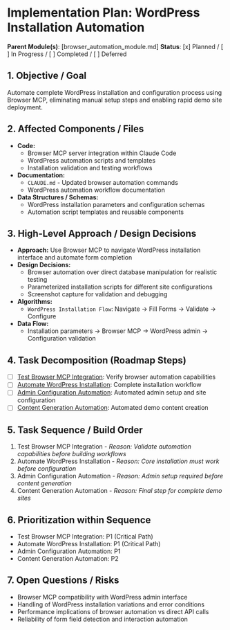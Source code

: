 # Implementation Plan: WordPress Installation Automation

**Parent Module(s)**: [browser_automation_module.md]
**Status**: [x] Planned / [ ] In Progress / [ ] Completed / [ ] Deferred

## 1. Objective / Goal
Automate complete WordPress installation and configuration process using Browser MCP, eliminating manual setup steps and enabling rapid demo site deployment.

## 2. Affected Components / Files
*   **Code:**
    *   Browser MCP server integration within Claude Code
    *   WordPress automation scripts and templates
    *   Installation validation and testing workflows
*   **Documentation:**
    *   `CLAUDE.md` - Updated browser automation commands
    *   WordPress automation workflow documentation
*   **Data Structures / Schemas:**
    *   WordPress installation parameters and configuration schemas
    *   Automation script templates and reusable components

## 3. High-Level Approach / Design Decisions
*   **Approach:** Use Browser MCP to navigate WordPress installation interface and automate form completion
*   **Design Decisions:**
    *   Browser automation over direct database manipulation for realistic testing
    *   Parameterized installation scripts for different site configurations
    *   Screenshot capture for validation and debugging
*   **Algorithms:**
    *   `WordPress Installation Flow`: Navigate -> Fill Forms -> Validate -> Configure
*   **Data Flow:**
    *   Installation parameters → Browser MCP → WordPress admin → Configuration validation

## 4. Task Decomposition (Roadmap Steps)
*   [ ] [Test Browser MCP Integration](memory-bank/task_browser_mcp_test.md): Verify browser automation capabilities
*   [ ] [Automate WordPress Installation](memory-bank/task_wordpress_install_automation.md): Complete installation workflow
*   [ ] [Admin Configuration Automation](memory-bank/task_admin_config_automation.md): Automated admin setup and site configuration
*   [ ] [Content Generation Automation](memory-bank/task_content_generation.md): Automated demo content creation

## 5. Task Sequence / Build Order
1.  Test Browser MCP Integration - *Reason: Validate automation capabilities before building workflows*
2.  Automate WordPress Installation - *Reason: Core installation must work before configuration*
3.  Admin Configuration Automation - *Reason: Admin setup required before content generation*
4.  Content Generation Automation - *Reason: Final step for complete demo sites*

## 6. Prioritization within Sequence
*   Test Browser MCP Integration: P1 (Critical Path)
*   Automate WordPress Installation: P1 (Critical Path)
*   Admin Configuration Automation: P1
*   Content Generation Automation: P2

## 7. Open Questions / Risks
*   Browser MCP compatibility with WordPress admin interface
*   Handling of WordPress installation variations and error conditions
*   Performance implications of browser automation vs direct API calls
*   Reliability of form field detection and interaction automation